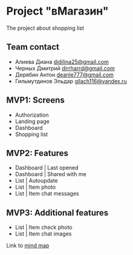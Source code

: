 # Project "вМагазин"

The project about shopping list

## Team contact

-   Алиева Диана didilina25@gmail.com
-   Черных Дмитрий dirrharrd@gmail.com
-   Дерябин Антон deanle777@gmail.com
-   Гильмутдинов Эльдар gilach116@yandex.ru

## MVP1: Screens

-   Authorization
-   Landing page
-   Dashboard
-   Shopping list

## MVP2: Features

-   Dashboard | Last opened
-   Dashboard | Shared with me
-   List | Autoupdate
-   List | Item photo
-   List | Item chat messages

## MVP3: Additional features

-   List | Item check photo
-   List | Item chat images

Link to [mind map](https://www.figma.com/file/4jLaS8XUvr6S9u9keGupZf/team-A-ideas?node-id=0%3A1)
